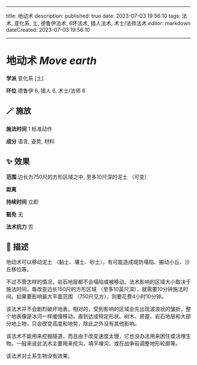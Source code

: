 
---
title: 地动术
description: 
published: true
date: 2023-07-03 19:56:10
tags: 法术, 变化系, 土, 德鲁伊法术, 6环法术, 猎人法术, 术士/法师法术
editor: markdown
dateCreated: 2023-07-03 19:56:10

---

# **地动术** *Move earth*

**学派** 变化系 \[土\] 

**环位** 德鲁伊 6, 猎人 6, 术士/法师 6

## 🪄 施放

**施法时间** 1 标准动作

**成分** 语言, 姿势, 材料

## ✨ 效果  

**范围** 边长为750尺的方形区域之中, 至多10尺深的泥土 （可变）

**距离**   

**持续时间** 立即 

**豁免** 无

**法术抗力** 否

## 📖 描述

地动术可以移动泥土 （黏土、壤土、砂土），有可能造成堤防塌陷、搬动小丘、沙丘移位等。

不过不管怎样的情况，岩石地层都不会塌陷或被移动。法术影响的区域大小取决于施法时间。每改变边长150尺的方形区域 （至多10英尺深），就需要10分钟施法时间。如果要影响最大平面范围 （750尺见方），则要花费4小时10分钟。

该法术并不会剧烈破坏地表。相对的，受到影响的区域会先出现波浪状的皱折，整个地表像是冰河一样缓慢移动，直到达成特定形状。树木、房屋、岩石地层和大部分地上物，只会改变高度和地势，除此之外没有其他影响。

该法术不能用来挖掘隧道，而且由于改变速度太慢，它也没办法用来困住或活埋生物。一般来说此法术主要用来挖沟，填平壕沟，或在战争前调整地形轮廓等。

该法术对土系生物没有效果。
    